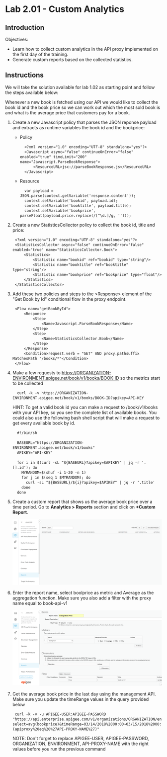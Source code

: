 # Lab 2.01 - Custom Analytics

## Introduction

Objectives:

* Learn how to collect custom analytics in the API proxy implemented on the first day of the training.
* Generate custom reports based on the collected statistics.

## Instructions

We will take the solution available for lab 1.02 as starting point and follow the steps available below:

Whenever a new book is fetched using our API we would like to collect the book id and the book price so we can work out which the most sold book is and what is the average price that customers pay for a book.

1. Create a new Javascript policy that parses the JSON reponse payload and extracts as runtime variables the book id and the bookprice:

    * Policy

            <?xml version="1.0" encoding="UTF-8" standalone="yes"?>
            <Javascript async="false" continueOnError="false" enabled="true" timeLimit="200" name="Javascript.ParseBookResponse">
                <ResourceURL>jsc://parseBookResponse.js</ResourceURL>
            </Javascript>

    * Resource

            var payload = JSON.parse(context.getVariable('response.content'));
            context.setVariable('bookid', payload.id);
            context.setVariable('booktitle', payload.title);
            context.setVariable('bookprice', parseFloat(payload.price.replace(/[^\d.]/g, '')));

2. Create a new StatisticsCollector policy to collect the book id, title and price:

        <?xml version="1.0" encoding="UTF-8" standalone="yes"?>
        <StatisticsCollector async="false" continueOnError="false" enabled="true" name="StatisticsCollector.Book">
            <Statistics>
                <Statistic name="bookid" ref="bookid" type="string"/>
                <Statistic name="booktitle" ref="booktitle" type="string"/>
                <Statistic name="bookprice" ref="bookprice" type="float"/>
            </Statistics>
        </StatisticsCollector>

3. Add these two policies and steps to the &lt;Response&gt; element of the "Get Book by Id" conditional flow in the proxy endpoint.

        <Flow name="getBookById">
            <Response>
                <Step>
                    <Name>Javascript.ParseBookResponse</Name>
                </Step>
                <Step>
                    <Name>StatisticsCollector.Book</Name>
                </Step>
            </Response>
            <Condition>request.verb = "GET" AND proxy.pathsuffix MatchesPath "/books/*"</Condition>
        </Flow>

4. Make a few requests to https://ORGANIZATION-ENVIRONMENT.apigee.net/book/v1/books/BOOK-ID so the metrics start to be collected

         curl -k -v https://ORGANIZATION-ENVIRONMENT.apigee.net/book/v1/books/BOOK-ID?apikey=API-KEY
         
   HINT: To get a valid book id you can make a request to /book/v1/books with your API key, so you see the complete list of available books. You could also use the following bash shell script that will make a request to get every available book by id. 
   
         #!/bin/sh

         BASEURL="https://ORGANIZATION-ENVIRONMENT.apigee.net/book/v1/books"
         APIKEY="API-KEY"

         for i in $(curl -sL "${BASEURL}?apikey=$APIKEY" | jq -r '.[].id'); do
           MYRANDOM=$(shuf -i 1-20 -n 1)
           for j in $(seq 1 $MYRANDOM); do
             curl -sL "${BASEURL}/${i}?apikey=$APIKEY" | jq -r '.title'
           done
         done

5. Create a custom report that shows us the average book price over a time period. Go to **Analytics > Reports** section and click on **+Custom Report**.

    ![Add new report](images/add-new-report.png)

6. Enter the report name, select boolprice as metric and Average as the aggregation function. Make sure you also add a filter with the proxy name equal to book-api-v1

    ![Configure report](images/configure-report.png)

7. Get the average book price in the last day using the management API. Make sure you update the timeRange values in the query provided below 

        curl -k -v -u APIGEE-USER:APIGEE-PASSWORD "https://api.enterprise.apigee.com/v1/organizations/ORGANIZATION/environments/ENVIRONMENT/stats/?select=avg(bookprice)&timeRange=03/14/2018%2000:00~03/15/2018%2000:00&filter=(apiproxy%20eq%20%27API-PROXY-NAME%27)"
        
   NOTE: Don't forget to replace APIGEE-USER, APIGEE-PASSWORD, ORGANIZATION, ENVIRONMENT, API-PROXY-NAME with the right values before you run the previous command
